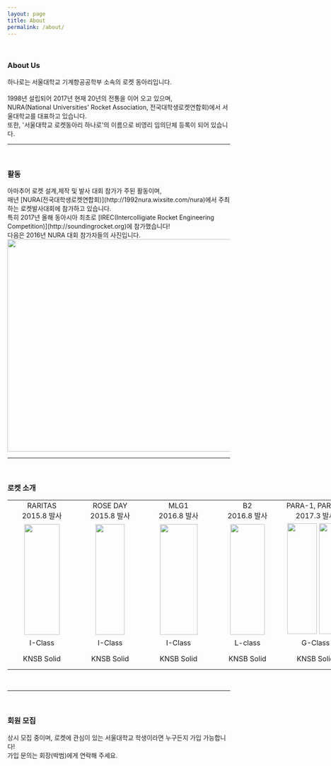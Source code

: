 ```yaml
---
layout: page
title: About
permalink: /about/
---
```


<br/>
<h3>About Us</h3>
하나로는 서울대학교 기계항공공학부 소속의 로켓 동아리입니다.<br/><br/>
1998년 설립되어 2017년 현재 20년의 전통을 이어 오고 있으며, <br/>
NURA(National Universities' Rocket Association, 전국대학생로켓연합회)에서 서울대학교를 대표하고 있습니다.<br/>
또한, '서울대학교 로켓동아리 하나로'의 이름으로 비영리 임의단체 등록이 되어 있습니다.<br/>


* * *
<br/>
<h3>활동</h3>
아마추어 로켓 설계,제작 및 발사 대회 참가가 주된 활동이며, <br/>매년 [NURA(전국대학생로켓연합회)](http://1992nura.wixsite.com/nura)에서 주최하는 로켓발사대회에 참가하고 있습니다.<br/>
특히 2017년 올해 동아시아 최초로 [IREC(Intercolligiate Rocket Engineering Competition)](http://soundingrocket.org)에 참가했습니다!<br/>
다음은 2016년 NURA 대회 참가자들의 사진입니다.<br/>
<img src="https://github.com/hsb6350/hanaro.github.io/blob/master/assets/acts/front.jpg?raw=true" width="720" height="480" />

* * *
<br/>
<h3>로켓 소개</h3>
<table style="width:1085px"><tr>
<td width="155" align="center">RARITAS<br/>2015.8 발사</td>
<td width="155" align="center">ROSE DAY<br/>2015.8 발사</td>
<td width="155" align="center">MLG1<br/>2016.8 발사</td>
<td width="155" align="center">B2<br/>2016.8 발사</td>
<td width="155" align="center">PARA-1, PARA-2<br/>2017.3 발사</td>
<td width="155" align="center">SNUKA2<br/>2017.6 발사(실패)</td>
<td width="155" align="center">???<br/>2017.8 발사(예정)</td>

</tr><tr><td width="155" align="center">
<img src="https://github.com/hsb6350/hanaro.github.io/blob/master/assets/logo/RARITAS.PNG?raw=true" width="80.6" height="250"/></td><td width="155" align="center">
<img src="https://github.com/hsb6350/hanaro.github.io/blob/master/assets/logo/ROSEDAY.PNG?raw=true" width="66" height="250"/></td><td width="155" align="center">
<img src="https://github.com/hsb6350/hanaro.github.io/blob/master/assets/logo/MLG1.PNG?raw=true" width="85" height="250"/></td><td width="155" align="center">
<img src="https://github.com/hsb6350/hanaro.github.io/blob/master/assets/logo/B2.PNG?raw=true" width="77.5" height="250"/></td><td width="155" align="center">
<img src="https://github.com/hsb6350/hanaro.github.io/blob/master/assets/acts/para1.JPG?raw=true" width="67" height="250"/>
<img src="https://github.com/hsb6350/hanaro.github.io/blob/master/assets/acts/para2.JPG?raw=true" width="56" height="250"/></td>
<td width="155" align="center">
<img src="https://github.com/hsb6350/hanaro.github.io/blob/master/assets/SNUKA2.jpg?raw=true" width="37.5" height="250"/></td>
<td width="155" align="center">
<img src="https://github.com/hsb6350/hanaro.github.io/blob/master/assets/logo/.PNG?raw=true" width="66" height="250"/></td>
</tr><tr>
<td width="155" align="center">I-Class</td>
<td width="155" align="center">I-Class</td>
<td width="155" align="center">I-Class</td>
<td width="155" align="center">L-class</td>
<td width="155" align="center">G-Class</td>
<td width="155" align="center">N-Class</td>
<td width="155" align="center">I-Class</td>
</tr><tr>
<td width="155" align="center">KNSB Solid</td>
<td width="155" align="center">KNSB Solid</td>
<td width="155" align="center">KNSB Solid</td>
<td width="155" align="center">KNSB Solid</td>
<td width="155" align="center">KNSB Solid</td>
<td width="155" align="center">H2O2/HDPE Hybrid</td>
<td width="155" align="center">KNSB Solid</td>

</tr></table><br/>

* * *
<br/>
<h3>회원 모집</h3>
상시 모집 중이며, 로켓에 관심이 있는 서울대학교 학생이라면 누구든지 가입 가능합니다! <br/>
가입 문의는 회장(박범)에게 연락해 주세요.
